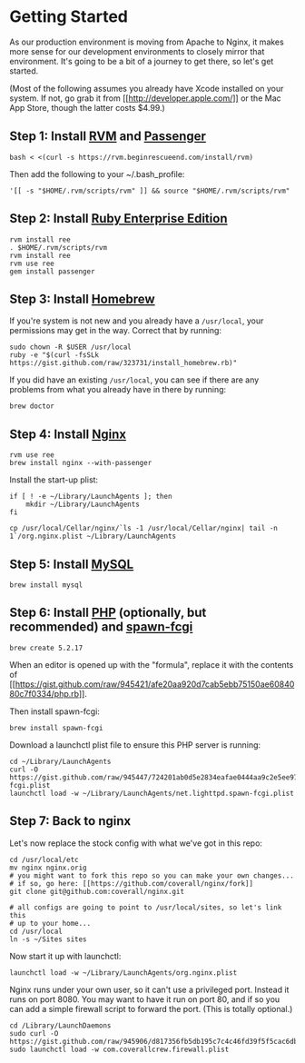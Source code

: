 # Getting Started

As our production environment is moving from Apache to Nginx, it makes more sense for our development environments to closely mirror that environment. It's going to be a bit of a journey to get there, so let's get started.

(Most of the following assumes you already have Xcode installed on your system. If not, go grab it from [[http://developer.apple.com/]] or the Mac App Store, though the latter costs $4.99.)

## Step 1: Install [RVM](https://rvm.beginrescueend.com/) and [Passenger](http://www.modrails.com/)

	bash < <(curl -s https://rvm.beginrescueend.com/install/rvm)

Then add the following to your ~/.bash_profile:

	'[[ -s "$HOME/.rvm/scripts/rvm" ]] && source "$HOME/.rvm/scripts/rvm"

## Step 2: Install [Ruby Enterprise Edition](http://www.rubyenterpriseedition.com/)

	rvm install ree
	. $HOME/.rvm/scripts/rvm
	rvm install ree
	rvm use ree
	gem install passenger

## Step 3: Install [Homebrew](http://mxcl.github.com/homebrew/)
If you're system is not new and you already have a ```/usr/local```, your permissions may get in the way. Correct that by running:

	sudo chown -R $USER /usr/local
	ruby -e "$(curl -fsSLk https://gist.github.com/raw/323731/install_homebrew.rb)"

If you did have an existing ```/usr/local```, you can see if there are any problems from what you already have in there by running:

	brew doctor

## Step 4: Install [Nginx](http://wiki.nginx.org/)

	rvm use ree
	brew install nginx --with-passenger

Install the start-up plist:

	if [ ! -e ~/Library/LaunchAgents ]; then
		mkdir ~/Library/LaunchAgents
	fi

	cp /usr/local/Cellar/nginx/`ls -1 /usr/local/Cellar/nginx| tail -n 1`/org.nginx.plist ~/Library/LaunchAgents

## Step 5: Install [MySQL](http://mysql.org/)

	brew install mysql

## Step 6: Install [PHP](http://php.net/) (optionally, but recommended) and [spawn-fcgi](http://redmine.lighttpd.net/projects/spawn-fcgi)

	brew create 5.2.17

When an editor is opened up with the "formula", replace it with the contents of [[https://gist.github.com/raw/945421/afe20aa920d7cab5ebb75150ae6084080c7f0334/php.rb]].

Then install spawn-fcgi:

	brew install spawn-fcgi

Download a launchctl plist file to ensure this PHP server is running:

	cd ~/Library/LaunchAgents
	curl -O https://gist.github.com/raw/945447/724201ab0d5e2834eafae0444aa9c2e5ee977f3e/net.lighttpd.spawn-fcgi.plist
	launchctl load -w ~/Library/LaunchAgents/net.lighttpd.spawn-fcgi.plist

## Step 7: Back to nginx

Let's now replace the stock config with what we've got in this repo:

	cd /usr/local/etc
	mv nginx nginx.orig
	# you might want to fork this repo so you can make your own changes...
	# if so, go here: [[https://github.com/coverall/nginx/fork]]
	git clone git@github.com:coverall/nginx.git
	
	# all configs are going to point to /usr/local/sites, so let's link this
	# up to your home...
	cd /usr/local
	ln -s ~/Sites sites

	
Now start it up with launchctl:

	launchctl load -w ~/Library/LaunchAgents/org.nginx.plist

Nginx runs under your own user, so it can't use a privileged port. Instead it runs on port 8080. You may want to have it run on port 80, and if so you can add a simple firewall script to forward the port. (This is totally optional.)

	cd /Library/LaunchDaemons
	sudo curl -O https://gist.github.com/raw/945906/d817356fb5db195c7c4c46fd39f5f5cac6db6e8f/com.coverallcrew.firewall.plist
	sudo launchctl load -w com.coverallcrew.firewall.plist


